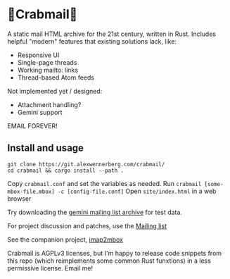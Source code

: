 # 🦀Crabmail🦀

A static mail HTML archive for the 21st century, written in Rust. Includes helpful "modern" features that existing solutions lack, like:

* Responsive UI
* Single-page threads
* Working mailto: links
* Thread-based Atom feeds

Not implemented yet / designed:
* Attachment handling?
* Gemini support

EMAIL FOREVER!

## Install and usage
```
git clone https://git.alexwennerberg.com/crabmail/
cd crabmail && cargo install --path .
```

Copy `crabmail.conf` and set the variables as needed.
Run `crabmail [some-mbox-file.mbox] -c [config-file.conf]`
Open `site/index.html` in a web browser 

Try downloading the [gemini mailing list archive](https://lists.orbitalfox.eu/archives/gemini/) for test data.

For project discussion and patches, use the [Mailing list](https://lists.flounder.online/crabmail/)

See the companion project, [imap2mbox](https://git.alexwennerberg.com/imap2mbox/)

Crabmail is AGPLv3 licenses, but I'm happy to release code snippets from this
repo (which reimplements some common Rust funxtions) in a less permissive
license. Email me!
